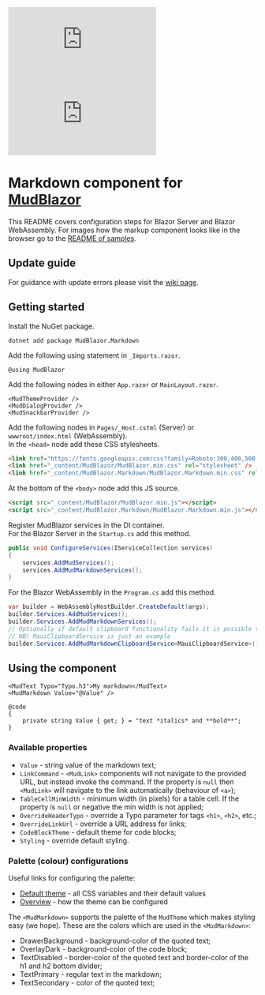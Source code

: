 [![Version](https://img.shields.io/nuget/v/MudBlazor.Markdown?style=plastic)](https://www.nuget.org/packages/MudBlazor.Markdown/)
[![Nuget downloads](https://img.shields.io/nuget/dt/MudBlazor.Markdown?label=nuget%20downloads&logo=nuget&style=plastic)](https://www.nuget.org/packages/MudBlazor.Markdown/)  
# Markdown component for [MudBlazor](https://github.com/Garderoben/MudBlazor)

This README covers configuration steps for Blazor Server and Blazor WebAssembly. For images how the markup component looks like in the browser go to the [README of samples](/samples).

## Update guide
For guidance with update errors please visit the [wiki page](https://github.com/MyNihongo/MudBlazor.Markdown/wiki/Update-guide).

## Getting started
Install the NuGet package.
```
dotnet add package MudBlazor.Markdown
```
Add the following using statement in `_Imports.razor`.
```razor
@using MudBlazor
```
Add the following nodes in either `App.razor` or `MainLayout.razor`.
```razor
<MudThemeProvider />
<MudDialogProvider />
<MudSnackbarProvider />
```
Add the following nodes in `Pages/_Host.cstml` (Server) or `wwwroot/index.html` (WebAssembly).  
In the `<head>` node add these CSS stylesheets.
```html
<link href="https://fonts.googleapis.com/css?family=Roboto:300,400,500,700&display=swap" rel="stylesheet" />
<link href="_content/MudBlazor/MudBlazor.min.css" rel="stylesheet" />
<link href="_content/MudBlazor.Markdown/MudBlazor.Markdown.min.css" rel="stylesheet" />
```
At the bottom of the `<body>` node add this JS source.
```html
<script src="_content/MudBlazor/MudBlazor.min.js"></script>
<script src="_content/MudBlazor.Markdown/MudBlazor.Markdown.min.js"></script>
```
Register MudBlazor services in the DI container.  
For the Blazor Server in the `Startup.cs` add this method.
```cs
public void ConfigureServices(IServiceCollection services)
{
    services.AddMudServices();
    services.AddMudMarkdownServices();
}
```
For the Blazor WebAssembly in the `Program.cs` add this method.
```cs
var builder = WebAssemblyHostBuilder.CreateDefault(args);
builder.Services.AddMudServices();
builder.Services.AddMudMarkdownServices();
// Optionally if default clipboard functionality fails it is possible to add a custom service
// NB! MauiClipboardService is just an example
builder.Services.AddMudMarkdownClipboardService<MauiClipboardService>();
```
## Using the component
```razor
<MudText Typo="Typo.h3">My markdown</MudText>
<MudMarkdown Value="@Value" />

@code
{
    private string Value { get; } = "text *italics* and **bold**";
}
```
### Available properties
- `Value` - string value of the markdown text;
- `LinkCommand` - `<MudLink>` components will not navigate to the provided URL, but instead invoke the command. If the property is `null` then `<MudLink>` will navigate to the link automatically (behaviour of `<a>`);
- `TableCellMinWidth` - minimum width (in pixels) for a table cell. If the property is `null` or negative the min width is not applied;
- `OverrideHeaderTypo` - override a Typo parameter for tags `<h1>`, `<h2>`, etc.;
- `OverrideLinkUrl` - override a URL address for links;
- `CodeBlockTheme` - default theme for code blocks;
- `Styling` - override default styling.
### Palette (colour) configurations
Useful links for configuring the palette:
- [Default theme](https://mudblazor.com/customization/default-theme#mudtheme) - all CSS variables and their default values
- [Overview](https://mudblazor.com/customization/overview#theme-provider) - how the theme can be configured

The `<MudMarkdown>` supports the palette of the `MudTheme` which makes styling easy (we hope). These are the colors which are used in the `<MudMarkdown>`:
- DrawerBackground - background-color of the quoted text;
- OverlayDark - background-color of the code block;
- TextDisabled - border-color of the quoted text and border-color of the h1 and h2 bottom divider;
- TextPrimary - regular text in the markdown;
- TextSecondary - color of the quoted text;
